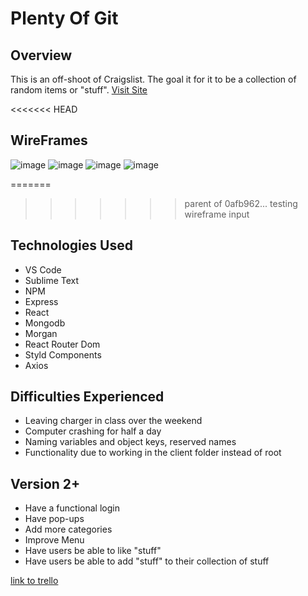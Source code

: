 # Plenty Of Git
## Overview
This is an off-shoot of Craigslist. The goal it for it to be a collection of random items or "stuff". 
[Visit Site](https://mighty-woodland-78462.herokuapp.com/)

<<<<<<< HEAD
## WireFrames
![image](https://i.imgur.com/GlqlDWQ.png)
![image](https://i.imgur.com/QytzNdg.png)
![image](https://i.imgur.com/LZBq0rN.png)
![image](https://i.imgur.com/K18s7vU.png)



=======
>>>>>>> parent of 0afb962... testing wireframe input
## Technologies Used
  * VS Code
  * Sublime Text
  * NPM
  * Express
  * React
  * Mongodb
  * Morgan
  * React Router Dom
  * Styld Components
  * Axios

## Difficulties Experienced
  * Leaving charger in class over the weekend
  * Computer crashing for half a day
  * Naming variables and object keys, reserved names
  * Functionality due to working in the client folder instead of root

## Version 2+
  * Have a functional login
  * Have pop-ups
  * Add more categories
  * Improve Menu
  * Have users be able to like "stuff"
  * Have users be able to add "stuff" to their collection of stuff

  [link to trello](https://trello.com/b/ARyzjekN/plenty-of-git)

  
  
